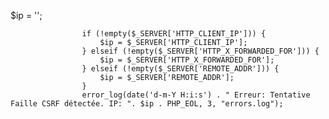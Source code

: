 $ip = '';

                    if (!empty($_SERVER['HTTP_CLIENT_IP'])) {
                        $ip = $_SERVER['HTTP_CLIENT_IP'];
                    } elseif (!empty($_SERVER['HTTP_X_FORWARDED_FOR'])) {
                        $ip = $_SERVER['HTTP_X_FORWARDED_FOR'];
                    } elseif (!empty($_SERVER['REMOTE_ADDR'])) {
                        $ip = $_SERVER['REMOTE_ADDR'];
                    }
                    error_log(date('d-m-Y H:i:s') . " Erreur: Tentative Faille CSRF détectée. IP: ". $ip . PHP_EOL, 3, "errors.log");
